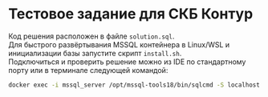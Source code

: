 # Тестовое задание для СКБ Контур

Код решения расположен в файле `solution.sql`.  
Для быстрого развёртывания MSSQL контейнера в Linux/WSL и инициализации базы запустите скрипт `install.sh`.  
Подключиться и проверить решение можно из IDE по стандартному порту или в терминале следующей командой:  
```bash
docker exec -i mssql_server /opt/mssql-tools18/bin/sqlcmd -S localhost -C -U sa -P Password#01 -Y 20 -e < solution.sql
```
